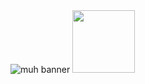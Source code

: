 <img alt="muh banner" src="https://i.imgur.com/FT7RFLr.png">   

<img src="https://hits-app.vercel.app/hits?url=https%3A%2F%2Fgithub.com%2Ftnb24&bgRight=FAA0A0" width="100px"/>
